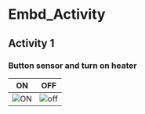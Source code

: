 # Embd_Activity

## Activity 1

### Button sensor and turn on heater

|ON|OFF|
|:--:|:--:|
|![ON](https://user-images.githubusercontent.com/80679363/115857345-34301180-a44b-11eb-924f-6136e02e1a64.PNG)|![off](https://user-images.githubusercontent.com/80679363/115857337-32664e00-a44b-11eb-8a65-8be8fda87d38.PNG)|


